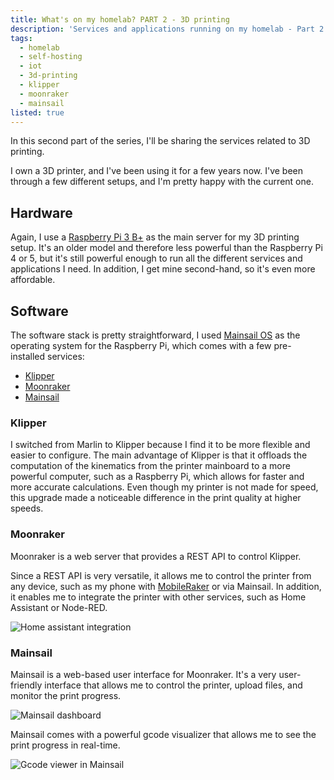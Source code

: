 ```yaml
---
title: What's on my homelab? PART 2 - 3D printing
description: 'Services and applications running on my homelab - Part 2: 3D printing'
tags:
  - homelab
  - self-hosting
  - iot
  - 3d-printing
  - klipper
  - moonraker
  - mainsail
listed: true
---
```


In this second part of the series, I'll be sharing the services related to 3D printing.

I own a 3D printer, and I've been using it for a few years now. I've been through a few different setups, and I'm pretty happy with the current one.

## Hardware

Again, I use a [Raspberry Pi 3 B+](https://www.raspberrypi.com/products/raspberry-pi-3-model-b-plus/) as the main server for my 3D printing setup. It's an older model and therefore less powerful than the Raspberry Pi 4 or 5, but it's still powerful enough to run all the different services and applications I need. In addition, I get mine second-hand, so it's even more affordable.

## Software

The software stack is pretty straightforward, I used [Mainsail OS](https://docs-os.mainsail.xyz/) as the operating system for the Raspberry Pi, which comes with a few pre-installed services:
- [Klipper](https://www.klipper3d.org/)
- [Moonraker](https://moonraker.readthedocs.io/en/latest/)
- [Mainsail](https://mainsail.xyz/)

### Klipper

I switched from Marlin to Klipper because I find it to be more flexible and easier to configure. The main advantage of Klipper is that it offloads the computation of the kinematics from the printer mainboard to a more powerful computer, such as a Raspberry Pi, which allows for faster and more accurate calculations. Even though my printer is not made for speed, this upgrade made a noticeable difference in the print quality at higher speeds.

### Moonraker

Moonraker is a web server that provides a REST API to control Klipper.

Since a REST API is very versatile, it allows me to control the printer from any device, such as my phone with [MobileRaker](https://mobileraker.com/) or via Mainsail. In addition, it enables me to integrate the printer with other services, such as Home Assistant or Node-RED.

![Home assistant integration](/img/what-s-on-my-homelab-part-2/home-assistant.png)

### Mainsail

Mainsail is a web-based user interface for Moonraker. It's a very user-friendly interface that allows me to control the printer, upload files, and monitor the print progress.

![Mainsail dashboard](/img/what-s-on-my-homelab-part-2/mainsail.png)

Mainsail comes with a powerful gcode visualizer that allows me to see the print progress in real-time.

![Gcode viewer in Mainsail](/img/what-s-on-my-homelab-part-2/mainsail-gcode-viewer.png)